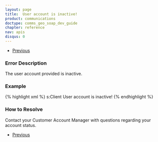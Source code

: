 ```yaml
---
layout: page
title:  User account is inactive!
product: communications
doctype: comms_geo_soap_dev_guide
chapter: reference
nav: apis
disqus: 0
---
```


<ul class="pager">
  <li class="previous"><a href="/communications/dev-guide_geo_soap/reference/errors/"><i class="glyphicon glyphicon-chevron-left"></i>Previous</a></li>
</ul>

<h3>Error Description</h3>
The user account provided is inactive.

<h3>Example</h3>
{% highlight xml %}
<s:Envelope xmlns:s="http://schemas.xmlsoap.org/soap/envelope/">
    <s:Body>
        <s:Fault>
            <faultcode>s:Client</faultcode>
            <faultstring xml:lang="en-US">User account is inactive!</faultstring>
        </s:Fault>
    </s:Body>
</s:Envelope>
{% endhighlight %}

<h3>How to Resolve</h3>
Contact your Customer Account Manager with questions regarding your account status.

<ul class="pager">
  <li class="previous"><a href="/communications/dev-guide_geo_soap/reference/errors/"><i class="glyphicon glyphicon-chevron-left"></i>Previous</a></li>
</ul>